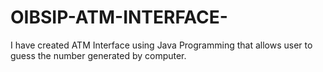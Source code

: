# OIBSIP-ATM-INTERFACE-
I have created ATM Interface using Java Programming that allows user to guess the number generated by computer.
